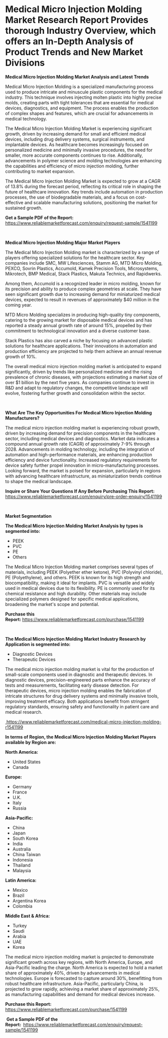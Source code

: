 <p><h1>Medical Micro Injection Molding Market Research Report Provides thorough Industry Overview, which offers an In-Depth Analysis of Product Trends and New Market Divisions</h1></p><p><strong>Medical Micro Injection Molding Market Analysis and Latest Trends</strong></p>
<p><p>Medical Micro Injection Molding is a specialized manufacturing process used to produce intricate and minuscule plastic components for the medical industry. This technique involves injecting molten plastic into highly precise molds, creating parts with tight tolerances that are essential for medical devices, diagnostics, and equipment. The process enables the production of complex shapes and features, which are crucial for advancements in medical technology.</p><p>The Medical Micro Injection Molding Market is experiencing significant growth, driven by increasing demand for small and efficient medical devices, including drug delivery systems, surgical instruments, and implantable devices. As healthcare becomes increasingly focused on personalized medicine and minimally invasive procedures, the need for smaller, more accurate components continues to rise. Additionally, advancements in polymer science and molding technologies are enhancing the capabilities and efficiency of micro injection molding, further contributing to market expansion. </p><p>The Medical Micro Injection Molding Market is expected to grow at a CAGR of 13.8% during the forecast period, reflecting its critical role in shaping the future of healthcare innovation. Key trends include automation in production processes, the use of biodegradable materials, and a focus on cost-effective and scalable manufacturing solutions, positioning the market for sustained growth.</p></p>
<p><strong>Get a Sample PDF of the Report:&nbsp;</strong> <a href="https://www.reliablemarketforecast.com/enquiry/request-sample/1541199?utm_campaign=3175&utm_medium=2&utm_source=Github&utm_content=ia&utm_term=13042025&utm_id=medical-micro-injection-molding">https://www.reliablemarketforecast.com/enquiry/request-sample/1541199</a></p>
<p>&nbsp;</p>
<p><strong>Medical Micro Injection Molding Major Market Players</strong></p>
<p><p>The Medical Micro Injection Molding market is characterized by a range of players offering specialized solutions for the healthcare sector. Key companies include SMC, MW Lifesciences, Stamm AG, MTD Micro Molding, PEXCO, Sovrin Plastics, Accumold, Kamek Precision Tools, Microsystems, Mikrotech, BMP Medical, Stack Plastics, Makuta Technics, and Rapidwerks.</p><p>Among them, Accumold is a recognized leader in micro molding, known for its precision and ability to produce complex geometries at scale. They have seen significant growth due to increasing demand for miniaturized medical devices, expected to result in revenues of approximately $40 million in the coming year.</p><p>MTD Micro Molding specializes in producing high-quality tiny components, catering to the growing market for disposable medical devices and has reported a steady annual growth rate of around 15%, propelled by their commitment to technological innovation and a diverse customer base.</p><p>Stack Plastics has also carved a niche by focusing on advanced plastic solutions for healthcare applications. Their innovations in automation and production efficiency are projected to help them achieve an annual revenue growth of 10%. </p><p>The overall medical micro injection molding market is anticipated to expand significantly, driven by trends like personalized medicine and the rising prevalence of chronic diseases, with projections estimating a market size of over $1 billion by the next five years. As companies continue to invest in R&D and adapt to regulatory changes, the competitive landscape will evolve, fostering further growth and consolidation within the sector.</p></p>
<p>&nbsp;</p>
<p><strong>What Are The Key Opportunities For Medical Micro Injection Molding Manufacturers?</strong></p>
<p><p>The medical micro injection molding market is experiencing robust growth, driven by increasing demand for precision components in the healthcare sector, including medical devices and diagnostics. Market data indicates a compound annual growth rate (CAGR) of approximately 7-9% through 2028. Advancements in molding technology, including the integration of automation and high-performance materials, are enhancing production efficiency and device functionality. Increased regulatory requirements for device safety further propel innovation in micro-manufacturing processes. Looking forward, the market is poised for expansion, particularly in regions with advancing healthcare infrastructure, as miniaturization trends continue to shape the medical landscape.</p></p>
<p><strong>Inquire or Share Your Questions If Any Before Purchasing This Report:</strong> <a href="https://www.reliablemarketforecast.com/enquiry/pre-order-enquiry/1541199?utm_campaign=3175&utm_medium=2&utm_source=Github&utm_content=ia&utm_term=13042025&utm_id=medical-micro-injection-molding">https://www.reliablemarketforecast.com/enquiry/pre-order-enquiry/1541199</a></p>
<p>&nbsp;</p>
<p><strong>Market Segmentation</strong></p>
<p><strong>The Medical Micro Injection Molding Market Analysis by types is segmented into:</strong></p>
<p><ul><li>PEEK</li><li>PVC</li><li>PE</li><li>Others</li></ul></p>
<p><p>The Medical Micro Injection Molding market comprises several types of materials, including PEEK (Polyether ether ketone), PVC (Polyvinyl chloride), PE (Polyethylene), and others. PEEK is known for its high strength and biocompatibility, making it ideal for implants. PVC is versatile and widely used in medical devices due to its flexibility. PE is commonly used for its chemical resistance and high durability. Other materials may include specialized polymers designed for specific medical applications, broadening the market's scope and potential.</p></p>
<p><strong>Purchase this Report:&nbsp;</strong><a href="https://www.reliablemarketforecast.com/purchase/1541199?utm_campaign=3175&utm_medium=2&utm_source=Github&utm_content=ia&utm_term=13042025&utm_id=medical-micro-injection-molding">https://www.reliablemarketforecast.com/purchase/1541199</a></p>
<p>&nbsp;</p>
<p><strong>The Medical Micro Injection Molding Market Industry Research by Application is segmented into:</strong></p>
<p><ul><li>Diagnostic Devices</li><li>Therapeutic Devices</li></ul></p>
<p><p>The medical micro injection molding market is vital for the production of small-scale components used in diagnostic and therapeutic devices. In diagnostic devices, precision-engineered parts enhance the accuracy of tests and measurements, facilitating early disease detection. For therapeutic devices, micro injection molding enables the fabrication of intricate structures for drug delivery systems and minimally invasive tools, improving treatment efficacy. Both applications benefit from stringent regulatory standards, ensuring safety and functionality in patient care and medical research.</p></p>
<p><a href="https://www.reliablemarketforecast.com/medical-micro-injection-molding-r1541199?utm_campaign=3175&utm_medium=2&utm_source=Github&utm_content=ia&utm_term=13042025&utm_id=medical-micro-injection-molding">&nbsp;https://www.reliablemarketforecast.com/medical-micro-injection-molding-r1541199</a></p>
<p><strong>In terms of Region, the Medical Micro Injection Molding Market Players available by Region are:</strong></p>
<p>
    <p> <strong> North America: </strong>
        <ul>
            <li>United States</li>
            <li>Canada</li>
        </ul>
        </p> 
    <p> <strong> Europe: </strong>
        <ul>
            <li>Germany</li>
            <li>France</li>
            <li>U.K.</li>
            <li>Italy</li>
            <li>Russia</li>
        </ul>
        </p> 
    <p> <strong> Asia-Pacific: </strong>
        <ul>
            <li>China</li>
            <li>Japan</li>
            <li>South Korea</li>
            <li>India</li>
            <li>Australia</li>
            <li>China Taiwan</li>
            <li>Indonesia</li>
            <li>Thailand</li>
            <li>Malaysia</li>
        </ul>
        </p> 
    <p> <strong> Latin America: </strong>
        <ul>
            <li>Mexico</li>
            <li>Brazil</li>
            <li>Argentina Korea</li>
            <li>Colombia</li>
        </ul>
        </p> 
    <p> <strong> Middle East & Africa: </strong>
        <ul>
            <li>Turkey</li>
            <li>Saudi</li>
            <li>Arabia</li>
            <li>UAE</li>
            <li>Korea</li>
        </ul>
    </p>
    </p>
<p><p>The medical micro injection molding market is projected to demonstrate significant growth across key regions, with North America, Europe, and Asia-Pacific leading the charge. North America is expected to hold a market share of approximately 40%, driven by advancements in medical technologies. Europe is forecasted to capture around 30%, benefitting from robust healthcare infrastructure. Asia-Pacific, particularly China, is projected to grow rapidly, achieving a market share of approximately 25%, as manufacturing capabilities and demand for medical devices increase.</p></p>
<p><strong>Purchase this Report: </strong><a href="https://www.reliablemarketforecast.com/purchase/1541199?utm_campaign=3175&utm_medium=2&utm_source=Github&utm_content=ia&utm_term=13042025&utm_id=medical-micro-injection-molding">https://www.reliablemarketforecast.com/purchase/1541199</a></p>
<p>&nbsp;<strong>Get a Sample PDF of the Report:&nbsp;&nbsp;</strong><a href="https://www.reliablemarketforecast.com/enquiry/request-sample/1541199?utm_campaign=3175&utm_medium=2&utm_source=Github&utm_content=ia&utm_term=13042025&utm_id=medical-micro-injection-molding">https://www.reliablemarketforecast.com/enquiry/request-sample/1541199</a></p>
<p><strong></strong></p>
<p><p></p><p></p><p></p></p>